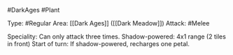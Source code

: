 #DarkAges #Plant 

Type: #Regular 
Area: [[Dark Ages]] ([[Dark Meadow]])
Attack: #Melee

Speciality: Can only attack three times.
Shadow-powered: 4x1 range (2 tiles in front)
Start of turn: If shadow-powered, recharges one petal.